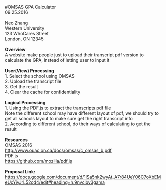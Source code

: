 #OMSAS GPA Calculator</br>
09.25.2016</br>
</br>
Neo Zhang</br>
Western University</br>
123 WhoCares Street</br>
London, ON 12345</br>
</br>
**Overview**</br>
A website make people just to upload their transcript pdf version to calculate the GPA, instead of letting user to input it</br>
</br>
**User(View) Processing**</br>
      1. Select the school using OMSAS</br>
      2. Upload the transcript file</br>
      3. Get the result</br>
      4. Clear the cache for confidentiality </br>
      </br>
**Logical Processing**</br>
      1.  Using the PDF.js to extract the transcripts pdf file</br>
Note the different school may have different layout of pdf, we should try to get all schools layout to make sure get the right transcript info</br>
      2.  According to different school, do their ways of calculating to get the result</br>
</br>
**Resources**</br>
OMSAS 2016</br>
http://www.ouac.on.ca/docs/omsas/c_omsas_b.pdf</br>
PDF.js</br>
https://github.com/mozilla/pdf.js</br>
</br>
**Proposal Link:**</br>
https://docs.google.com/document/d/1lSa5nk2wyAt_A7r84UeY06C7oXbEMeUcYiyJrL52cd4/edit#heading=h.9nvcibv3gama</br>

